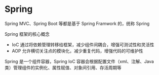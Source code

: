 # Spring

Spring MVC、Spring Boot 等都是基于 Spring Framwork 的，统称 Spring

Spring 框架的核心概念

- IoC 通过将依赖管理转移给框架，减少组件间耦合，增强可测试性和灵活性
- AOP 允许横切关注点的模块化，减少重复代码，增强代码的可维护性

Spring 是一个组件容器，Spring IoC 容器会根据配置文件（xml、注解、Java 类）管理组件的实例化、属性赋值、对象间引用、存活周期等
